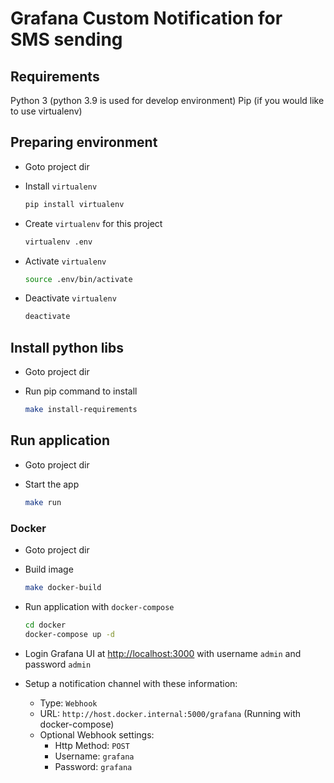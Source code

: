 # Grafana Custom Notification for SMS sending

## Requirements

Python 3 (python 3.9 is used for develop environment)
Pip (if you would like to use virtualenv)

## Preparing environment

- Goto project dir
- Install `virtualenv`

  ```bash
  pip install virtualenv
  ```

- Create `virtualenv` for this project

  ```bash
  virtualenv .env
  ```

- Activate `virtualenv`

  ```bash
  source .env/bin/activate
  ```

- Deactivate `virtualenv`

  ```bash
  deactivate
  ```

## Install python libs

- Goto project dir
- Run pip command to install

  ```bash
  make install-requirements
  ```

## Run application

- Goto project dir
- Start the app

  ```bash
  make run
  ```

### Docker

- Goto project dir
- Build image

  ```bash
  make docker-build
  ```

- Run application with `docker-compose`

  ```bash
  cd docker
  docker-compose up -d
  ```

- Login Grafana UI at [http://localhost:3000](http://localhost:3000) with username `admin` and password `admin`

- Setup a notification channel with these information:
  - Type: `Webhook`
  - URL: `http://host.docker.internal:5000/grafana` (Running with docker-compose)
  - Optional Webhook settings:
    - Http Method: `POST`
    - Username: `grafana`
    - Password: `grafana`
